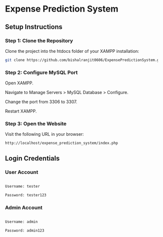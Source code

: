 # Expense Prediction System

## Setup Instructions

### Step 1: Clone the Repository
Clone the project into the htdocs folder of your XAMPP installation:

```bash
git clone https://github.com/bishalranjit0606/ExpensePredictionSystem.git
```

### Step 2: Configure MySQL Port

Open XAMPP.

Navigate to Manage Servers > MySQL Database > Configure.

Change the port from 3306 to 3307.

Restart XAMPP.

### Step 3: Open the Website

Visit the following URL in your browser:
```bash
http://localhost/expense_prediction_system/index.php
```
## Login Credentials

### User Account

```bash

Username: tester

Password: tester123
```

### Admin Account
```bash

Username: admin

Password: admin123
```

